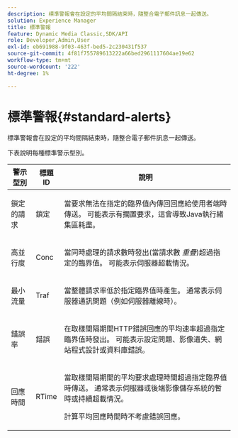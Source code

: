 ```yaml
---
description: 標準警報會在設定的平均間隔結束時，隨整合電子郵件訊息一起傳送。
solution: Experience Manager
title: 標準警報
feature: Dynamic Media Classic,SDK/API
role: Developer,Admin,User
exl-id: eb691988-9f03-463f-bed5-2c230431f537
source-git-commit: 4f81f755789613222a66bed2961117604ae19e62
workflow-type: tm+mt
source-wordcount: '222'
ht-degree: 1%

---
```


# 標準警報{#standard-alerts}

標準警報會在設定的平均間隔結束時，隨整合電子郵件訊息一起傳送。

下表說明每種標準警示型別。

<table id="table_02611F1B920E48A6973BFA969CA564EB"> 
 <thead> 
  <tr> 
   <th class="entry"> <b>警示型別</b> </th> 
   <th class="entry"> <b>標題ID</b> </th> 
   <th class="entry"> <b>說明</b> </th> 
  </tr> 
 </thead>
 <tbody> 
  <tr> 
   <td> <p>鎖定的請求 </p> </td> 
   <td> <p>鎖定 </p> </td> 
   <td> <p>當要求無法在指定的臨界值內傳回回應給使用者端時傳送。 可能表示有擱置要求，這會導致Java執行緒集區耗盡。 </p> </td> 
  </tr> 
  <tr> 
   <td> <p>高並行度 </p> </td> 
   <td> <p>Conc </p> </td> 
   <td> 當同時處理的請求數時發出(當請求數 <i>重疊</i>)超過指定的臨界值。 可能表示伺服器超載情況。 </td> 
  </tr> 
  <tr> 
   <td> <p>最小流量 </p> </td> 
   <td> <p>Traf </p> </td> 
   <td> <p>當整體請求率低於指定臨界值時產生。 通常表示伺服器通訊問題（例如伺服器離線時）。 </p> </td> 
  </tr> 
  <tr> 
   <td> <p>錯誤率 </p> </td> 
   <td> <p>錯誤 </p> </td> 
   <td> <p>在取樣間隔期間HTTP錯誤回應的平均速率超過指定臨界值時發出。 可能表示設定問題、影像遺失、網站程式設計或資料庫錯誤。 </p> </td> 
  </tr> 
  <tr> 
   <td> <p>回應時間 </p> </td> 
   <td> <p>RTime </p> </td> 
   <td> <p>當取樣間隔期間的平均要求處理時間超過指定臨界值時傳送。 通常表示伺服器或後端影像儲存系統的暫時或持續超載情況。 </p> <p>計算平均回應時間時不考慮錯誤回應。 </p> </td> 
  </tr> 
 </tbody> 
</table>
